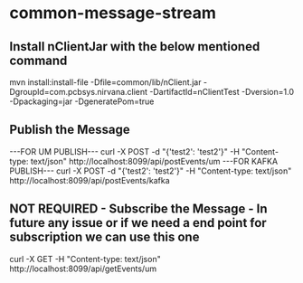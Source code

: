 # common-message-stream


## Install nClientJar with the below mentioned command
mvn install:install-file -Dfile=common/lib/nClient.jar -DgroupId=com.pcbsys.nirvana.client -DartifactId=nClientTest -Dversion=1.0 -Dpackaging=jar -DgeneratePom=true


## Publish the Message
---FOR UM PUBLISH---
curl -X POST -d "{'test2': 'test2'}" -H "Content-type: text/json"  http://localhost:8099/api/postEvents/um
---FOR KAFKA PUBLISH---
curl -X POST -d "{'test2': 'test2'}" -H "Content-type: text/json"  http://localhost:8099/api/postEvents/kafka

## NOT REQUIRED - Subscribe the Message - In future any issue or if we need a end point for subscription we can use this one
curl -X GET -H "Content-type: text/json"  http://localhost:8099/api/getEvents/um
